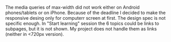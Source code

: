 The media queries of max-width did not work either on Android phones/tablets or on iPhone. Because of the deadline I decided to make the responsive desing only for computerr screen at first.
The design spec is not specific enough. In "Start learning" session the 6 topics could be links to subpages, but it is not shown. My project does not handle them as links (neither in <720px version).
